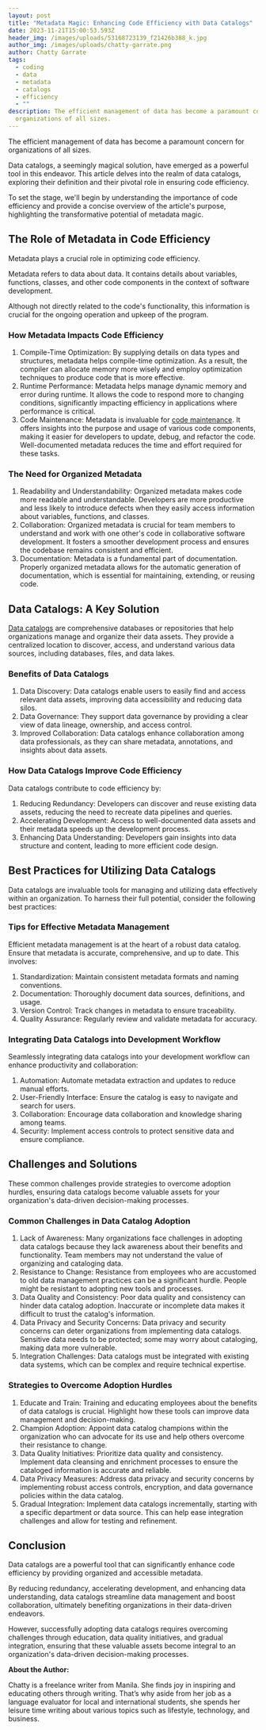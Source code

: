 ```yaml
---
layout: post
title: "Metadata Magic: Enhancing Code Efficiency with Data Catalogs"
date: 2023-11-21T15:00:53.593Z
header_img: /images/uploads/53168723139_f21426b388_k.jpg
author_img: /images/uploads/chatty-garrate.png
author: Chatty Garrate
tags:
  - coding
  - data
  - metadata
  - catalogs
  - efficiency
  - ""
description: The efficient management of data has become a paramount concern for
  organizations of all sizes.
---
```

The efficient management of data has become a paramount concern for organizations of all sizes. 

Data catalogs, a seemingly magical solution, have emerged as a powerful tool in this endeavor. This article delves into the realm of data catalogs, exploring their definition and their pivotal role in ensuring code efficiency. 

To set the stage, we'll begin by understanding the importance of code efficiency and provide a concise overview of the article's purpose, highlighting the transformative potential of metadata magic.

## The Role of Metadata in Code Efficiency

Metadata plays a crucial role in optimizing code efficiency. 

Metadata refers to data about data. It contains details about variables, functions, classes, and other code components in the context of software development.

Although not directly related to the code's functionality, this information is crucial for the ongoing operation and upkeep of the program.

### How Metadata Impacts Code Efficiency

1. Compile-Time Optimization: By supplying details on data types and structures, metadata helps compile-time optimization. As a result, the compiler can allocate memory more wisely and employ optimization techniques to produce code that is more effective.
2. Runtime Performance: Metadata helps manage dynamic memory and error during runtime. It allows the code to respond more to changing conditions, significantly impacting efficiency in applications where performance is critical.
3. Code Maintenance: Metadata is invaluable for [code maintenance](https://www.awesomeinc.org/blog/the-top-7-questions-youve-had-about-coding-bootcamps). It offers insights into the purpose and usage of various code components, making it easier for developers to update, debug, and refactor the code. Well-documented metadata reduces the time and effort required for these tasks.

### The Need for Organized Metadata

1. Readability and Understandability: Organized metadata makes code more readable and understandable. Developers are more productive and less likely to introduce defects when they easily access information about variables, functions, and classes.
2. Collaboration: Organized metadata is crucial for team members to understand and work with one other's code in collaborative software development. It fosters a smoother development process and ensures the codebase remains consistent and efficient.
3. Documentation: Metadata is a fundamental part of documentation. Properly organized metadata allows for the automatic generation of documentation, which is essential for maintaining, extending, or reusing code.

## Data Catalogs: A Key Solution

[Data catalogs](https://www.getrightdata.com/resources/guide-to-building-a-data-catalog) are comprehensive databases or repositories that help organizations manage and organize their data assets. They provide a centralized location to discover, access, and understand various data sources, including databases, files, and data lakes.

### Benefits of Data Catalogs

1. Data Discovery: Data catalogs enable users to easily find and access relevant data assets, improving data accessibility and reducing data silos.
2. Data Governance: They support data governance by providing a clear view of data lineage, ownership, and access control.
3. Improved Collaboration: Data catalogs enhance collaboration among data professionals, as they can share metadata, annotations, and insights about data assets.

### How Data Catalogs Improve Code Efficiency

Data catalogs contribute to code efficiency by:

1. Reducing Redundancy: Developers can discover and reuse existing data assets, reducing the need to recreate data pipelines and queries.
2. Accelerating Development: Access to well-documented data assets and their metadata speeds up the development process.
3. Enhancing Data Understanding: Developers gain insights into data structure and content, leading to more efficient code design.

## Best Practices for Utilizing Data Catalogs

Data catalogs are invaluable tools for managing and utilizing data effectively within an organization. To harness their full potential, consider the following best practices:

### Tips for Effective Metadata Management

Efficient metadata management is at the heart of a robust data catalog. Ensure that metadata is accurate, comprehensive, and up to date. This involves:

1. Standardization: Maintain consistent metadata formats and naming conventions.
2. Documentation: Thoroughly document data sources, definitions, and usage.
3. Version Control: Track changes in metadata to ensure traceability.
4. Quality Assurance: Regularly review and validate metadata for accuracy.

### Integrating Data Catalogs into Development Workflow

Seamlessly integrating data catalogs into your development workflow can enhance productivity and collaboration:

1. Automation: Automate metadata extraction and updates to reduce manual efforts.
2. User-Friendly Interface: Ensure the catalog is easy to navigate and search for users.
3. Collaboration: Encourage data collaboration and knowledge sharing among teams.
4. Security: Implement access controls to protect sensitive data and ensure compliance.

## Challenges and Solutions

These common challenges provide strategies to overcome adoption hurdles, ensuring data catalogs become valuable assets for your organization's data-driven decision-making processes.

### Common Challenges in Data Catalog Adoption

1. Lack of Awareness: Many organizations face challenges in adopting data catalogs because they lack awareness about their benefits and functionality. Team members may not understand the value of organizing and cataloging data.
2. Resistance to Change: Resistance from employees who are accustomed to old data management practices can be a significant hurdle. People might be resistant to adopting new tools and processes.
3. Data Quality and Consistency: Poor data quality and consistency can hinder data catalog adoption. Inaccurate or incomplete data makes it difficult to trust the catalog's information.
4. Data Privacy and Security Concerns: Data privacy and security concerns can deter organizations from implementing data catalogs. Sensitive data needs to be protected; some may worry about cataloging, making data more vulnerable.
5. Integration Challenges: Data catalogs must be integrated with existing data systems, which can be complex and require technical expertise.

### Strategies to Overcome Adoption Hurdles

1. Educate and Train: Training and educating employees about the benefits of data catalogs is crucial. Highlight how these tools can improve data management and decision-making.
2. Champion Adoption: Appoint data catalog champions within the organization who can advocate for its use and help others overcome their resistance to change.
3. Data Quality Initiatives: Prioritize data quality and consistency. Implement data cleansing and enrichment processes to ensure the cataloged information is accurate and reliable.
4. Data Privacy Measures: Address data privacy and security concerns by implementing robust access controls, encryption, and data governance policies within the data catalog.
5. Gradual Integration: Implement data catalogs incrementally, starting with a specific department or data source. This can help ease integration challenges and allow for testing and refinement.

## Conclusion

Data catalogs are a powerful tool that can significantly enhance code efficiency by providing organized and accessible metadata. 

By reducing redundancy, accelerating development, and enhancing data understanding, data catalogs streamline data management and boost collaboration, ultimately benefiting organizations in their data-driven endeavors. 

However, successfully adopting data catalogs requires overcoming challenges through education, data quality initiatives, and gradual integration, ensuring that these valuable assets become integral to an organization's data-driven decision-making processes.

**A﻿bout the Author:**

Chatty is a freelance writer from Manila. She finds joy in inspiring and educating others through writing. That’s why aside from her job as a language evaluator for local and international students, she spends her leisure time writing about various topics such as lifestyle, technology, and business.